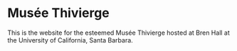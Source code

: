 # Musée Thivierge
This is the website for the esteemed Musée Thivierge hosted at Bren Hall at the University of California, Santa Barbara. 
